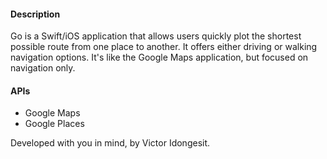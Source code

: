 #### Description
Go is a Swift/iOS application that allows users quickly plot the shortest possible route from one place to another. It offers either driving or walking navigation options. It's like the Google Maps application, but focused on navigation only.

#### APIs

* Google Maps
* Google Places


Developed with you in mind, by Victor Idongesit.